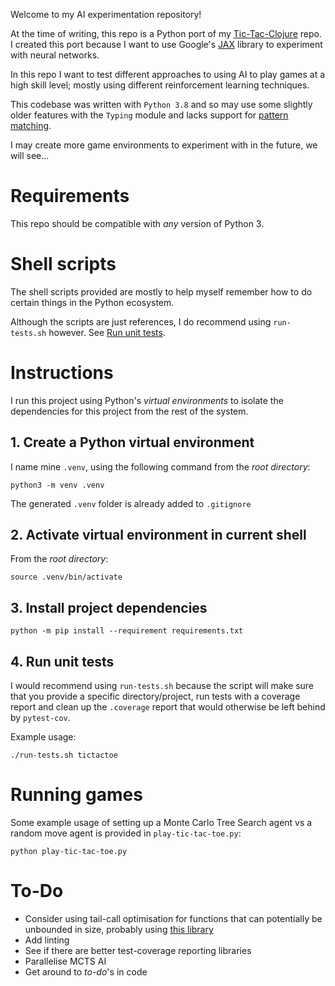 Welcome to my AI experimentation repository!

At the time of writing, this repo is a Python port of my [Tic-Tac-Clojure](https://github.com/Jamie-Rodriguez/tic-tac-clojure) repo. I created this port because I want to use Google's [JAX](https://github.com/google/jax) library to experiment with neural networks.

In this repo I want to test different approaches to using AI to play games at a high skill level; mostly using different reinforcement learning techniques.

This codebase was written with `Python 3.8` and so may use some slightly older features with the `Typing` module and lacks support for [pattern matching](https://peps.python.org/pep-0634).

I may create more game environments to experiment with in the future, we will see...

Requirements
============
This repo should be compatible with *any* version of Python 3.

Shell scripts
=============
The shell scripts provided are mostly to help myself remember how to do certain things in the Python ecosystem.

Although the scripts are just references, I do recommend using `run-tests.sh` however. See [Run unit tests](#4-run-unit-tests).

Instructions
============
I run this project using Python's *virtual environments* to isolate the dependencies for this project from the rest of the system.

## 1. Create a Python virtual environment
I name mine `.venv`, using the following command from the *root directory*:
```shell
python3 -m venv .venv
```
The generated `.venv` folder is already added to `.gitignore`

## 2. Activate virtual environment in current shell
From the *root directory*:
```shell
source .venv/bin/activate
```

## 3. Install project dependencies
```shell
python -m pip install --requirement requirements.txt
```

## 4. Run unit tests
I would recommend using `run-tests.sh` because the script will make sure that you provide a specific directory/project, run tests with a coverage report and clean up the `.coverage` report that would otherwise be left behind by `pytest-cov`.

Example usage:
```shell
./run-tests.sh tictactoe
```

Running games
=============
Some example usage of setting up a Monte Carlo Tree Search agent vs a random move agent is provided in `play-tic-tac-toe.py`:
```shell
python play-tic-tac-toe.py
```

To-Do
=====
- Consider using tail-call optimisation for functions that can potentially be unbounded in size, probably using [this library](https://github.com/0scarB/tail-recursive)
- Add linting
- See if there are better test-coverage reporting libraries
- Parallelise MCTS AI
- Get around to *to-do*'s in code
